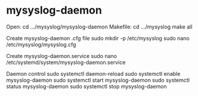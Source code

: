 # mysyslog-daemon

Open: cd .../mysyslog/mysyslog-daemon
Makefile: cd .../mysyslog
    make all

Create mysyslog-daemon .cfg file
    sudo mkdir -p /etc/mysyslog
    sudo nano /etc/mysyslog/mysyslog.cfg

Create mysyslog-daemon.service
    sudo nano /etc/systemd/system/mysyslog-daemon.service

Daemon control
    sudo systemctl daemon-reload
    sudo systemctl enable mysyslog-daemon
    sudo systemctl start mysyslog-daemon
    sudo systemctl status mysyslog-daemon
    sudo systemctl stop mysyslog-daemon
